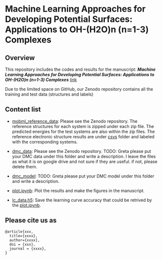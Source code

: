 # Machine Learning Approaches for Developing Potential Surfaces: Applications to OH-(H2O)n (n=1-3) Complexes

## Overview
This repository includes the codes and results for the manuscript:
***Machine Learning Approaches for Developing Potential Surfaces: Applications to OH-(H2O)n (n=1-3) Complexes*** [link](xxxxx)


Due to the limited space on GitHub, our Zenodo repository contains all the training and test data (structures and labels)

## Content list
 
* [mobml_reference_data](mobml_reference_data): Please see the Zenodo repository. The reference structures for each system is zipped under each zip file. The predicted energies for the test systems are also within the zip files. The reference electronic structure results are under [csvs](reference_data/csvs) folder and labeled with the corresponding systems. 

* [dmc_data](dmc_data): Please see the Zenodo repository. TODO: Greta please put your DMC data under this folder and write a description. I leave the files as what it is on google drive and not sure if they are useful. if not, please delete them.

* [dmc_model](dmc_model): TODO: Greta please put your DMC model under this folder and write a description. 

* [plot.ipynb](plot.ipynb): Plot the results and make the figures in the manuscript. 

* [lc_data.h5](lc_data.h5): Save the learning curve accuracy that could be retrived by the [plot.ipynb](plot.ipynb).


## Please cite us as

```
@article{xxx,
  title={xxxx},
  author={xxxx},
  doi = {xxx},
  journal = {xxxx},
}
```
